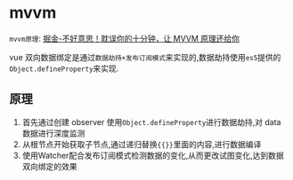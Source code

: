 # mvvm

`mvvm原理`: [掘金-不好意思！耽误你的十分钟，让 MVVM 原理还给你](https://juejin.im/post/5abdd6f6f265da23793c4458)

vue 双向数据绑定是通过`数据劫持+发布订阅模式`来实现的,数据劫持使用`es5`提供的`Object.defineProperty`来实现.

## 原理

1. 首先通过创建 observer 使用`Object.defineProperty`进行数据劫持,对 data 数据进行深度监测
2. 从根节点开始获取子节点,通过递归替换`{{}}`里面的内容,进行数据编译
3. 使用Watcher配合发布订阅模式检测数据的变化,从而更改试图变化,达到数据双向绑定的效果
